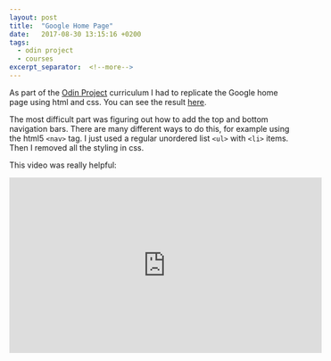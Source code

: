 ```yaml
---
layout: post
title:  "Google Home Page"
date:   2017-08-30 13:15:16 +0200
tags:
  - odin project
  - courses
excerpt_separator:  <!--more-->
---
```

As part of the [Odin Project](https://www.theodinproject.com/courses/web-development-101/lessons/html-css) curriculum I had to replicate the Google home page using html and css. You can see the result [here](http://migueltavar.es/google-homepage/).

The most difficult part was figuring out how to add the top and bottom navigation bars. There are many different ways to do this, for example using the html5 `<nav>` tag. I just used a regular unordered list `<ul>` with `<li>` items. Then I removed all the styling in css.

This video was really helpful:


<iframe width="560" height="315" src="https://www.youtube.com/embed/_ovlvYH782c?rel=0" frameborder="0" allowfullscreen></iframe>

